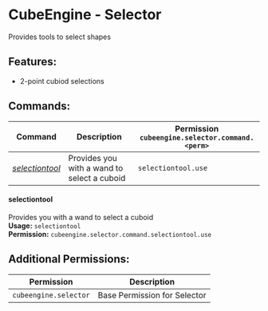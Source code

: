 # CubeEngine - Selector
Provides tools to select shapes

## Features:
 - 2-point cubiod selections

## Commands:

| Command | Description | Permission<br>`cubeengine.selector.command.<perm>` |
| --- | --- | --- |
| [*selectiontool*](#selectiontool) | Provides you with a wand to select a cuboid | `selectiontool.use` |

#### selectiontool  
Provides you with a wand to select a cuboid  
**Usage:** `selectiontool `  
**Permission:** `cubeengine.selector.command.selectiontool.use`  
  

## Additional Permissions:

| Permission | Description |
| --- | --- |
| `cubeengine.selector` | Base Permission for Selector |
